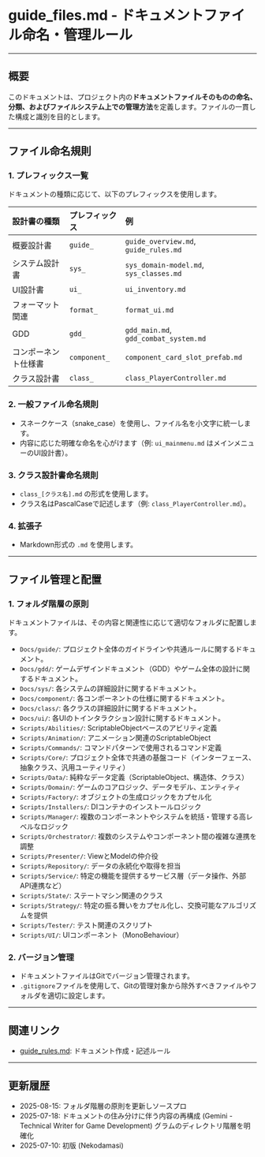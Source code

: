 # guide_files.md - ドキュメントファイル命名・管理ルール

---

## 概要

このドキュメントは、プロジェクト内の**ドキュメントファイルそのものの命名、分類、およびファイルシステム上での管理方法**を定義します。ファイルの一貫した構成と識別を目的とします。

---

## ファイル命名規則

### 1. プレフィックス一覧

ドキュメントの種類に応じて、以下のプレフィックスを使用します。

| 設計書の種類           | プレフィックス | 例                                 |
| :--------------------- | :------------- | :--------------------------------- |
| 概要設計書             | `guide_`       | `guide_overview.md`, `guide_rules.md` |
| システム設計書         | `sys_`         | `sys_domain-model.md`, `sys_classes.md` |
| UI設計書               | `ui_`          | `ui_inventory.md`                  |
| フォーマット関連       | `format_`      | `format_ui.md`                     |
| GDD                    | `gdd_`         | `gdd_main.md`, `gdd_combat_system.md` |
| コンポーネント仕様書   | `component_`   | `component_card_slot_prefab.md`      |
| クラス設計書           | `class_`       | `class_PlayerController.md`        |

### 2. 一般ファイル命名規則

- スネークケース（snake_case）を使用し、ファイル名を小文字に統一します。
- 内容に応じた明確な命名を心がけます（例: `ui_mainmenu.md` はメインメニューのUI設計書）。

### 3. クラス設計書命名規則

- `class_[クラス名].md` の形式を使用します。
- クラス名はPascalCaseで記述します（例: `class_PlayerController.md`）。

### 4. 拡張子

- Markdown形式の `.md` を使用します。

---

## ファイル管理と配置

### 1. フォルダ階層の原則

ドキュメントファイルは、その内容と関連性に応じて適切なフォルダに配置します。

- `Docs/guide/`: プロジェクト全体のガイドラインや共通ルールに関するドキュメント。
- `Docs/gdd/`: ゲームデザインドキュメント（GDD）やゲーム全体の設計に関するドキュメント。
- `Docs/sys/`: 各システムの詳細設計に関するドキュメント。
- `Docs/component/`: 各コンポーネントの仕様に関するドキュメント。
- `Docs/class/`: 各クラスの詳細設計に関するドキュメント。
- `Docs/ui/`: 各UIのトインタラクション設計に関するドキュメント。 
 - `Scripts/Abilities/`: ScriptableObjectベースのアビリティ定義
 - `Scripts/Animation/`: アニメーション関連のScriptableObject
 - `Scripts/Commands/`: コマンドパターンで使用されるコマンド定義
 - `Scripts/Core/`: プロジェクト全体で共通の基盤コード（インターフェース、抽象クラス、汎用ユーティリティ）
 - `Scripts/Data/`: 純粋なデータ定義（ScriptableObject、構造体、クラス）
 - `Scripts/Domain/`: ゲームのコアロジック、データモデル、エンティティ
 - `Scripts/Factory/`: オブジェクトの生成ロジックをカプセル化
 - `Scripts/Installers/`: DIコンテナのインストールロジック
 - `Scripts/Manager/`: 複数のコンポーネントやシステムを統括・管理する高レベルなロジック
 - `Scripts/Orchestrator/`: 複数のシステムやコンポーネント間の複雑な連携を調整
 - `Scripts/Presenter/`: ViewとModelの仲介役
 - `Scripts/Repository/`: データの永続化や取得を担当
 - `Scripts/Service/`: 特定の機能を提供するサービス層（データ操作、外部API連携など）
 - `Scripts/State/`: ステートマシン関連のクラス
 - `Scripts/Strategy/`: 特定の振る舞いをカプセル化し、交換可能なアルゴリズムを提供
 - `Scripts/Tester/`: テスト関連のスクリプト
 - `Scripts/UI/`: UIコンポーネント（MonoBehaviour）

### 2. バージョン管理

- ドキュメントファイルはGitでバージョン管理されます。
- `.gitignore`ファイルを使用して、Gitの管理対象から除外すべきファイルやフォルダを適切に設定します。

---

## 関連リンク

- [guide_rules.md](./guide_rules.md): ドキュメント作成・記述ルール

---

## 更新履歴

- 2025-08-15: フォルダ階層の原則を更新しソースプロ
- 2025-07-18: ドキュメントの住み分けに伴う内容の再構成 (Gemini - Technical Writer for Game Development)
グラムのディレクトリ階層を明確化
- 2025-07-10: 初版 (Nekodamasi)
